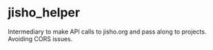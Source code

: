 # jisho_helper
Intermediary to make API calls to jisho.org and pass along to projects.  Avoiding CORS issues.
